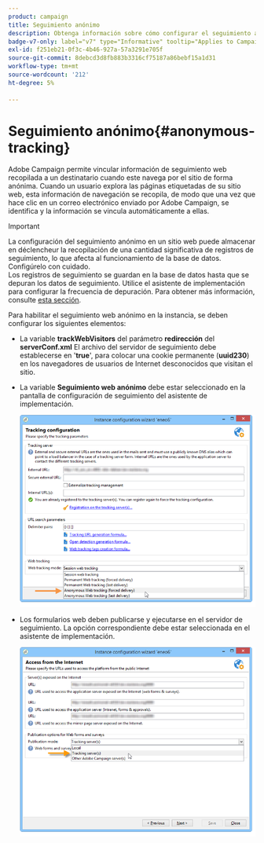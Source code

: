 ```yaml
---
product: campaign
title: Seguimiento anónimo
description: Obtenga información sobre cómo configurar el seguimiento anónimo
badge-v7-only: label="v7" type="Informative" tooltip="Applies to Campaign Classic v7 only"
exl-id: f251eb21-0f3c-4b46-927a-57a3291e705f
source-git-commit: 8debcd3d8fb883b3316cf75187a86bebf15a1d31
workflow-type: tm+mt
source-wordcount: '212'
ht-degree: 5%

---
```


# Seguimiento anónimo{#anonymous-tracking}

Adobe Campaign permite vincular información de seguimiento web recopilada a un destinatario cuando este navega por el sitio de forma anónima. Cuando un usuario explora las páginas etiquetadas de su sitio web, esta información de navegación se recopila, de modo que una vez que hace clic en un correo electrónico enviado por Adobe Campaign, se identifica y la información se vincula automáticamente a ellas.

>[!IMPORTANT]
>
>La configuración del seguimiento anónimo en un sitio web puede almacenar en déclencheur la recopilación de una cantidad significativa de registros de seguimiento, lo que afecta al funcionamiento de la base de datos. Configúrelo con cuidado.\
>Los registros de seguimiento se guardan en la base de datos hasta que se depuran los datos de seguimiento. Utilice el asistente de implementación para configurar la frecuencia de depuración. Para obtener más información, consulte [esta sección](../../installation/using/deploying-an-instance.md#purging-data).

Para habilitar el seguimiento web anónimo en la instancia, se deben configurar los siguientes elementos:

* La variable **trackWebVisitors** del parámetro **redirección** del **serverConf.xml** El archivo del servidor de seguimiento debe establecerse en &#39;**true**&#39;, para colocar una cookie permanente (**uuid230**) en los navegadores de usuarios de Internet desconocidos que visitan el sitio.
* La variable **Seguimiento web anónimo** debe estar seleccionado en la pantalla de configuración de seguimiento del asistente de implementación.

   ![](assets/webtracking_anonymous_set.png)

* Los formularios web deben publicarse y ejecutarse en el servidor de seguimiento. La opción correspondiente debe estar seleccionada en el asistente de implementación.

   ![](assets/webtracking_publication_set_for_webapps.png)
